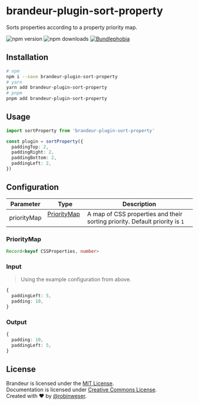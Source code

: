 # brandeur-plugin-sort-property

Sorts properties according to a property priority map.

<img alt="npm version" src="https://badge.fury.io/js/brandeur-plugin-sort-property.svg"> <img alt="npm downloads" src="https://img.shields.io/npm/dm/brandeur-plugin-sort-property.svg"> <a href="https://bundlephobia.com/result?p=brandeur-plugin-sort-property@latest"><img alt="Bundlephobia" src="https://img.shields.io/bundlephobia/minzip/brandeur-plugin-sort-property.svg"></a>

## Installation

```sh
# npm
npm i --save brandeur-plugin-sort-property
# yarn
yarn add brandeur-plugin-sort-property
# pnpm
pnpm add brandeur-plugin-sort-property
```

## Usage

```ts
import sortProperty from 'brandeur-plugin-sort-property'

const plugin = sortProperty({
  paddingTop: 2,
  paddingRight: 2,
  paddingBottom: 2,
  paddingLeft: 2,
})
```

## Configuration

| Parameter   |  Type                         |  Description                                                                |
| ----------- | ----------------------------- | --------------------------------------------------------------------------- |
| priorityMap | [PriorityMap](#prioritymap)   | A map of CSS properties and their sorting priority. Default priority is `1` |

### PriorityMap

```ts
Record<keyof CSSProperties, number>
```

### Input

> Using the example configuration from above.

```ts
{
  paddingLeft: 5,
  padding: 10,
}
```

### Output

```ts
{
  padding: 10,
  paddingLeft: 5,
}
```

## License

Brandeur is licensed under the [MIT License](http://opensource.org/licenses/MIT).<br>
Documentation is licensed under [Creative Commons License](http://creativecommons.org/licenses/by/4.0/).<br>
Created with ♥ by [@robinweser](https://weser.io).

